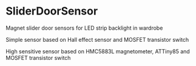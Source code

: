 # SliderDoorSensor

Magnet slider door sensors for LED strip backlight in wardrobe

Simple sensor based on Hall effect sensor and MOSFET transistor switch

High sensitive sensor based on HMC5883L magnetometer, ATTiny85 and MOSFET transistor switch
